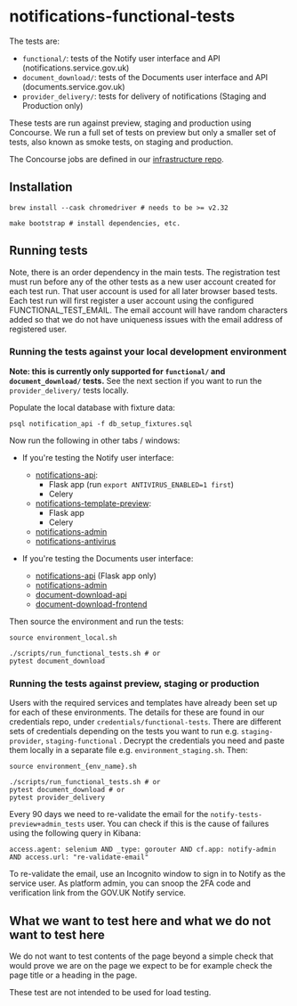 # notifications-functional-tests

The tests are:

- `functional/`: tests of the Notify user interface and API (notifications.service.gov.uk)
- `document_download/`: tests of the Documents user interface and API (documents.service.gov.uk)
- `provider_delivery/`: tests for delivery of notifications (Staging and Production only)

These tests are run against preview, staging and production using Concourse. We run a full set of tests on preview but only a smaller set of tests, also known as smoke tests, on staging and production.

The Concourse jobs are defined in our [infrastructure repo](https://github.com/alphagov/notifications-aws/blob/master/concourse/templates/functional-tests.yml.j2).

## Installation

```shell
brew install --cask chromedriver # needs to be >= v2.32

make bootstrap # install dependencies, etc.
```

## Running tests

Note, there is an order dependency in the main tests. The registration test must run before any of the other tests as a new user account created for each test run. That user account is used for all later browser based tests. Each test run will first register a user account using the configured FUNCTIONAL_TEST_EMAIL. The email account will have random characters added so that we do not have uniqueness issues with the email address of registered user.

### Running the tests against your local development environment

**Note: this is currently only supported for `functional/` and `document_download/` tests.** See the next section if you want to run the `provider_delivery/` tests locally.

Populate the local database with fixture data:

```shell
psql notification_api -f db_setup_fixtures.sql
```

Now run the following in other tabs / windows:

- If you're testing the Notify user interface:

  - [notifications-api](https://github.com/alphagov/notifications-api):
    - Flask app (run `export ANTIVIRUS_ENABLED=1 first`)
    - Celery
  - [notifications-template-preview](https://github.com/alphagov/notifications-template-preview):
    - Flask app
    - Celery
  - [notifications-admin](https://github.com/alphagov/notifications-admin)
  - [notifications-antivirus](https://github.com/alphagov/notifications-antivirus)

- If you're testing the Documents user interface:

  - [notifications-api](https://github.com/alphagov/notifications-api) (Flask app only)
  - [notifications-admin](https://github.com/alphagov/notifications-admin)
  - [document-download-api](https://github.com/alphagov/document-download-api)
  - [document-download-frontend](https://github.com/alphagov/document-download-frontend)

Then source the environment and run the tests:

```
source environment_local.sh

./scripts/run_functional_tests.sh # or
pytest document_download
```

### Running the tests against preview, staging or production

Users with the required services and templates have already been set up for each of these environments. The details for these are found in our credentials repo, under `credentials/functional-tests`. There are different sets of credentials depending on the tests you want to run e.g. `staging-provider`, `staging-functional` . Decrypt the credentials you need and paste them locally in a separate file e.g. `environment_staging.sh`. Then:

```
source environment_{env_name}.sh

./scripts/run_functional_tests.sh # or
pytest document_download # or
pytest provider_delivery
```

Every 90 days we need to re-validate the email for the `notify-tests-preview+admin_tests` user. You can check if this is the cause of failures using the following query in Kibana:

```
access.agent: selenium AND _type: gorouter AND cf.app: notify-admin AND access.url: "re-validate-email"
```

To re-validate the email, use an Incognito window to sign in to Notify as the service user. As platform admin, you can snoop the 2FA code and verification link from the GOV.UK Notify service.

## What we want to test here and what we do not want to test here

We do not want to test contents of the page beyond a simple check that would prove we are on the page we expect to be for example check the page title or a heading in the page.

These test are not intended to be used for load testing.
